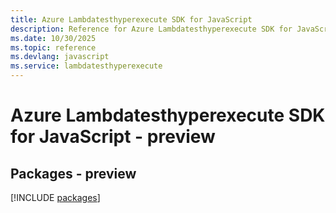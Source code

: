 ```yaml
---
title: Azure Lambdatesthyperexecute SDK for JavaScript
description: Reference for Azure Lambdatesthyperexecute SDK for JavaScript
ms.date: 10/30/2025
ms.topic: reference
ms.devlang: javascript
ms.service: lambdatesthyperexecute
---
```

# Azure Lambdatesthyperexecute SDK for JavaScript - preview
## Packages - preview
[!INCLUDE [packages](lambdatesthyperexecute-index.md)]